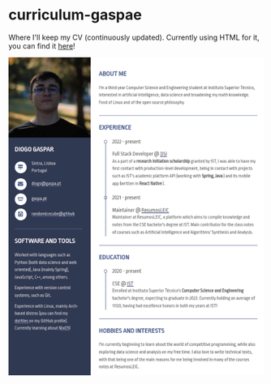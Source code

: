 # curriculum-gaspae

Where I'll keep my CV (continuously updated). Currently using HTML for it, you can find it [here](https://cv.gaspa.pt)!

![Sample Image](assets/sample-image.png)
